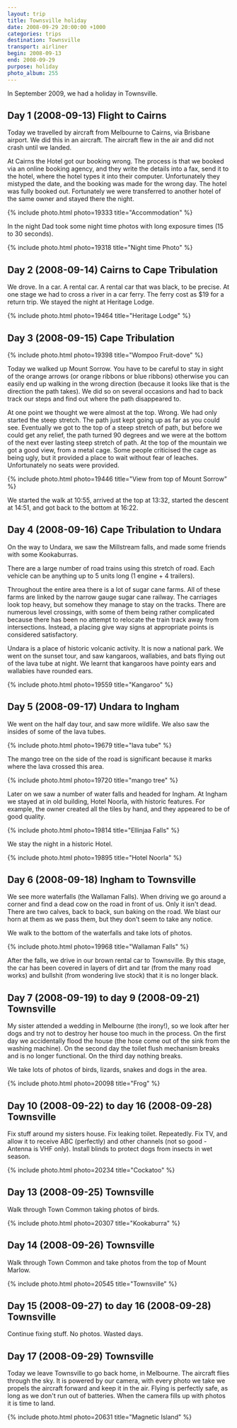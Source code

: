```yaml
---
layout: trip
title: Townsville holiday
date: 2008-09-29 20:00:00 +1000
categories: trips
destination: Townsville
transport: airliner
begin: 2008-09-13
end: 2008-09-29
purpose: holiday
photo_album: 255
---
```


In September 2009, we had a holiday in Townsville.

## Day 1 (2008-09-13) Flight to Cairns

Today we travelled by aircraft from Melbourne to Cairns, via Brisbane airport.
We did this in an aircraft. The aircraft flew in the air and did not crash
until we landed.

At Cairns the Hotel got our booking wrong. The process is that we booked via an
online booking agency, and they write the details into a fax, send it to the
hotel, where the hotel types it into their computer. Unfortunately they
mistyped the date, and the booking was made for the wrong day. The hotel was
fully booked out. Fortunately we were transferred to another hotel of the same
owner and stayed there the night.

{% include photo.html photo=19333 title="Accommodation" %}

In the night Dad took some night time photos with long exposure times (15 to 30
seconds).

{% include photo.html photo=19318 title="Night time Photo" %}

## Day 2 (2008-09-14) Cairns to Cape Tribulation

We drove. In a car. A rental car. A rental car that was black, to be precise.
At one stage we had to cross a river in a car ferry. The ferry cost as $19 for
a return trip. We stayed the night at Heritage Lodge.

{% include photo.html photo=19464 title="Heritage Lodge" %}

## Day 3 (2008-09-15) Cape Tribulation

{% include photo.html photo=19398 title="Wompoo Fruit-dove" %}

Today we walked up Mount Sorrow. You have to be careful to stay in sight of the
orange arrows (or orange ribbons or blue ribbons) otherwise you can easily end
up walking in the wrong direction (because it looks like that is the direction
the path takes). We did so on several occasions and had to back track our steps
and find out where the path disappeared to.

At one point we thought we were almost at the top. Wrong. We had only started
the steep stretch. The path just kept going up as far as you could see.
Eventually we got to the top of a steep stretch of path, but before we could
get any relief, the path turned 90 degrees and we were at the bottom of the
next ever lasting steep stretch of path. At the top of the mountain we got a
good view, from a metal cage. Some people criticised the cage as being ugly,
but it provided a place to wait without fear of leaches. Unfortunately no
seats were provided.

{% include photo.html photo=19446 title="View from top of Mount Sorrow" %}

We started the walk at 10:55, arrived at the top at 13:32, started the descent
at 14:51, and got back to the bottom at 16:22.

## Day 4 (2008-09-16) Cape Tribulation to Undara

On the way to Undara, we saw the Millstream falls, and made some friends
with some Kookaburras.

There are a large number of road trains using this stretch of road. Each
vehicle can be anything up to 5 units long (1 engine + 4 trailers).

Throughout the entire area there is a lot of sugar cane farms. All of these
farms are linked by the narrow gauge sugar cane railway. The carriages look top
heavy, but somehow they manage to stay on the tracks. There are numerous level
crossings, with some of them being rather complicated because there has been no
attempt to relocate the train track away from intersections. Instead, a placing
give way signs at appropriate points is considered satisfactory.

Undara is a place of historic volcanic activity. It is now a national park.  We
went on the sunset tour, and saw kangaroos, wallabies, and bats flying out of
the lava tube at night. We learnt that kangaroos have pointy ears and wallabies
have rounded ears.

{% include photo.html photo=19559 title="Kangaroo" %}

## Day 5 (2008-09-17) Undara to Ingham

We went on the half day tour, and saw more wildlife. We also saw the insides of
some of the lava tubes.

{% include photo.html photo=19679 title="lava tube" %}

The mango tree on the side of the road is significant because it marks where
the lava crossed this area.

{% include photo.html photo=19720 title="mango tree" %}

Later on we saw a number of water falls and headed for Ingham. At Ingham
we stayed at in old building, Hotel Noorla, with historic features. For
example, the owner created all the tiles by hand, and they appeared to be
of good quality.

{% include photo.html photo=19814 title="Ellinjaa Falls" %}

We stay the night in a historic Hotel.

{% include photo.html photo=19895 title="Hotel Noorla" %}

## Day 6 (2008-09-18) Ingham to Townsville

We see more waterfalls (the Wallaman Falls).  When driving we go around a
corner and find a dead cow on the road in front of us. Only it isn't dead.
There are two calves, back to back, sun baking on the road. We blast our horn
at them as we pass them, but they don't seem to take any notice.

We walk to the bottom of the waterfalls and take lots of photos.

{% include photo.html photo=19968 title="Wallaman Falls" %}

After the falls, we drive in our brown rental car to Townsville. By this stage,
the car has been covered in layers of dirt and tar (from the many road works) and
bullshit (from wondering live stock) that it is no longer black.

## Day 7 (2008-09-19) to day 9 (2008-09-21) Townsville

My sister attended a wedding in Melbourne (the irony!), so we look after her
dogs and try not to destroy her house too much in the process. On the first day
we accidentally flood the house (the hose come out of the sink from the washing
machine). On the second day the toilet flush mechanism breaks and is no longer
functional. On the third day nothing breaks.

We take lots of photos of birds, lizards, snakes and dogs in the area.

{% include photo.html photo=20098 title="Frog" %}

## Day 10 (2008-09-22) to day 16 (2008-09-28) Townsville

Fix stuff around my sisters house. Fix leaking toilet. Repeatedly. Fix TV, and
allow it to receive ABC (perfectly) and other channels (not so good - Antenna
is VHF only). Install blinds to protect dogs from insects in wet season.

{% include photo.html photo=20234 title="Cockatoo" %}

## Day 13 (2008-09-25) Townsville

Walk through Town Common taking photos of birds.

{% include photo.html photo=20307 title="Kookaburra" %}

## Day 14 (2008-09-26) Townsville

Walk through Town Common and take photos from the top of Mount Marlow.

{% include photo.html photo=20545 title="Townsville" %}

## Day 15 (2008-09-27) to day 16 (2008-09-28) Townsville

Continue fixing stuff. No photos. Wasted days.

## Day 17 (2008-09-29) Townsville

Today we leave Townsville to go back home, in Melbourne. The aircraft flies
through the sky. It is powered by our camera, with every photo we take we
propels the aircraft forward and keep it in the air. Flying is perfectly safe,
as long as we don't run out of batteries. When the camera fills up with photos
it is time to land.

{% include photo.html photo=20631 title="Magnetic Island" %}
